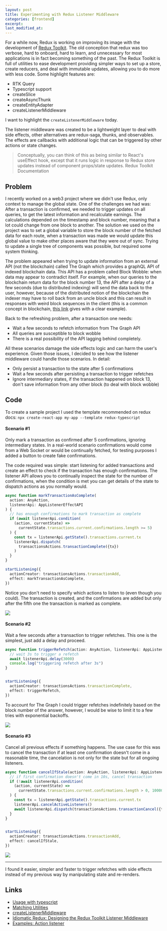 ```yaml
---
layout: post
title: Experimenting with Redux Listener Middleware
categories: [frontend]
excerpt:
last_modified_at:
---
```


For a while now, Redux is working on improving its image with the development of [Redux Toolkit](https://redux-toolkit.js.org/). The old conception that redux was too verbose, hard to onboard, hard to learn, and unnecessary for most applications is in fact becoming something of the past. The Redux Toolkit is full of utilities to ease development providing simpler ways to set up a store, create reducers, and deal with immutable updates, allowing you to do more with less code. Some highlight features are:
- RTK Query
- Typescript support
- createSlice
- createAsyncThunk
- createEntityAdapter
- createListenerMiddleware

I want to highlight the `createListenerMiddleware` today.

The listener middleware was created to be a lightweight layer to deal with side effects, other alternatives are redux-saga, thunks, and observables. The effects are callbacks with additional logic that can be triggered by other actions or state changes.

> Conceptually, you can think of this as being similar to React's useEffect hook, except that it runs logic in response to Redux store updates instead of component props/state updates.
> Redux Toolkit Documentation


## Problem
I recently worked on a web3 project where we didn't use Redux, only context to manage the global state. One of the challenges we had was: After a transaction is confirmed, we needed to trigger updates on all queries, to get the latest information and recalculate earnings. The calculations depended on the timestamp and block number, meaning that a lot could change from one block to another. The solution we used on the project was to set a global variable to store the block number of the fetched data for each route, when a transaction was made we would update this global value to make other places aware that they were out of sync. Trying to update a single tree of components was possible, but required some system thinking.

The problem appeared when trying to update information from an external API (not the blockchain) called The Graph which provides a graphQL API of indexed blockchain data. This API has a problem called Block Wobble: when data may appear to contradict itself. For example, when our queries to the blockchain return data for the block number 13, the API after a delay of a few seconds (due to distributed indexing) will send the data back to the user, however, because of the distributed notion of the blockchain the indexer may have to roll back from an uncle block and this can result in responses with weird block sequences in the client (this is a common concept in blockchain, [this link](https://thegraph.com/docs/en/developer/distributed-systems/) gives with a clear example).

Back to the refreshing problem, after a transaction one needs:
- Wait a few seconds to refetch information from The Graph API
- All queries are susceptible to block wobble
- There is a real possibility of the API lagging behind completely.

All these scenarios damage the side effects logic and can harm the user's experience. Given those issues, I decided to see how the listener middleware could handle those scenarios. In detail:

- Only persist a transaction to the state after 5 confirmations
- Wait a few seconds after persisting a transaction to trigger refetches
- Ignore intermediary states, if the transaction happened on block 13, don't save information from any other block (to deal with block wobble)



## Code
To create a sample project I used the template recommended on redux docs: `npx create-react-app my-app --template redux-typescript`


#### Scenario #1
Only mark a transaction as confirmed after 5 confirmations, ignoring intermediary states. In a real-world scenario confirmations would come from a Web Socket or would be continually fetched, for testing purposes I added a button to create fake confirmations.

The code required was simple: start listening for added transactions and create an effect to check if the transaction has enough confirmations. The listener API allows you to continually inspect the state for the number of confirmations, when the condition is met you can get details of the state to dispatch actions as you normally would.

```typescript
async function markTransactionAsComplete(
  action: AnyAction,
  listenerApi: AppListenerEffectAPI
) {
  // has enough confirmations to mark transaction as complete
  if (await listenerApi.condition(
    (action, currentState) =>
      currentState.transactions.current.confirmations.length >= 5)
  ) {
    const tx = listenerApi.getState().transactions.current.tx
    listenerApi.dispatch(
      transactionsActions.transactionComplete({tx})
    )
  }
}

startListening({
  actionCreator: transactionsActions.transactionAdd,
  effect: markTransactionAsComplete,
})
```

Notice you don't need to specify which actions to listen to (even though you could). The transaction is created, and the confirmations are added but only after the fifth one the transaction is marked as complete.

<img src="/images/2022-05-08-redux-listener-middleware/2022-05-08 11-58-redux-confirmed-after-5.gif" />

#### Scenario #2
Wait a few seconds after a transaction to trigger refetches. This one is the simplest, just add a delay and proceed.

```typescript
async function triggerRefetch(action: AnyAction, listenerApi: AppListenerEffectAPI) {
  // wait 3s to trigger a refetch
  await listenerApi.delay(3000)
  console.log("triggering refetch after 3s")
}


startListening({
  actionCreator: transactionsActions.transactionComplete,
  effect: triggerRefetch,
})
```

To account for The Graph I could trigger refetches indefinitely based on the block number of the answer, however, I would be wise to limit it to a few tries with exponential backoffs.

<img src="/images/2022-05-08-redux-listener-middleware/2022-05-08 11-58-redux-refetch-after-3s.gif" />

#### Scenario #3
Cancel all previous effects if something happens. The use case for this was to cancel the transaction if at least one confirmation doesn't come in a reasonable time, the cancelation is not only for the state but for all ongoing listeners.

```typescript
async function cancelIfStale(action: AnyAction, listenerApi: AppListenerEffectAPI) {
  // if first confirmation doesn't come in 10s, cancel transaction
  if (!await listenerApi.condition(
    (action, currentState) =>
      currentState.transactions.current.confirmations.length > 0, 10000)
  ) {
    const tx = listenerApi.getState().transactions.current.tx
    listenerApi.cancelActiveListeners()
    await listenerApi.dispatch(transactionsActions.transactionCancel({tx: tx}))
  }
}


startListening({
  actionCreator: transactionsActions.transactionAdd,
  effect: cancelIfStale,
})
```

<img src="/images/2022-05-08-redux-listener-middleware/2022-05-08 11-58-redux-cancel-after-10s.gif" />

--------
I found it easier, simpler and faster to trigger refetches with side effects instead of my previous way by manipulating state and re-renders.

## Links
- [Usage with typescript](https://redux-toolkit.js.org/usage/usage-with-typescript)
- [Matching Utilities](https://redux-toolkit.js.org/api/matching-utilities)
- [createListenerMiddleware](https://redux-toolkit.js.org/api/createListenerMiddleware)
- [Idiomatic Redux: Designing the Redux Toolkit Listener Middleware](https://blog.isquaredsoftware.com/2022/03/designing-rtk-listener-middleware/)
- [Examples: Action listener](https://github.dev/reduxjs/redux-toolkit/tree/master/examples/action-listener/counter)



